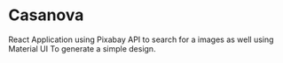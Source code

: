 # Casanova

 React Application using Pixabay API to search for a images as well using Material UI To generate a simple design.
